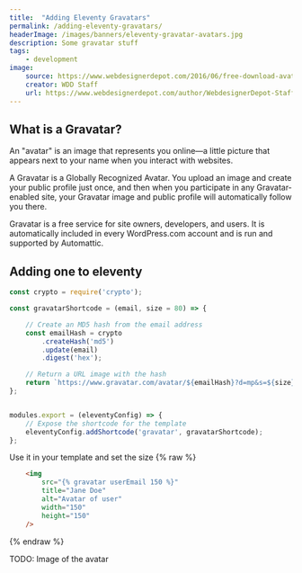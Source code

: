```yaml
---
title:  "Adding Eleventy Gravatars"
permalink: /adding-eleventy-gravatars/
headerImage: /images/banners/eleventy-gravatar-avatars.jpg
description: Some gravatar stuff
tags:
    - development
image:
    source: https://www.webdesignerdepot.com/2016/06/free-download-avatar-vector-collection/
    creator: WDD Staff
    url: https://www.webdesignerdepot.com/author/WebdesignerDepot-Staff
---
```


## What is a Gravatar?

An "avatar" is an image that represents you online—a little picture that appears next to your name when you interact with websites.

A Gravatar is a Globally Recognized Avatar. You upload an image and create your public profile just once, and then when you participate in any Gravatar-enabled site, your Gravatar image and public profile will automatically follow you there.

Gravatar is a free service for site owners, developers, and users. It is automatically included in every WordPress.com account and is run and supported by Automattic.

## Adding one to eleventy

```javascript
const crypto = require('crypto');

const gravatarShortcode = (email, size = 80) => {

    // Create an MD5 hash from the email address
    const emailHash = crypto
        .createHash('md5')
        .update(email)
        .digest('hex');

    // Return a URL image with the hash
    return `https://www.gravatar.com/avatar/${emailHash}?d=mp&s=${size}`;
};


modules.export = (eleventyConfig) => {
    // Expose the shortcode for the template
    eleventyConfig.addShortcode('gravatar', gravatarShortcode);
};
```

Use it in your template and set the size
{% raw %}
```html
    <img
        src="{% gravatar userEmail 150 %}" 
        title="Jane Doe"
        alt="Avatar of user"
        width="150"
        height="150"
    />
```
{% endraw %}

TODO: Image of the avatar